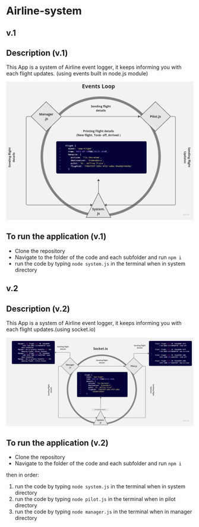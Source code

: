 # Airline-system

## v.1

## Description (v.1)

This App is a system of Airline event logger, it keeps informing you with each flight updates. (using events built in node.js module)

![Uml of the website](./assets/Flight%20system%20UML%20(1).jpg)

## To run the application (v.1)

- Clone the repository
- Navigate to the folder of the code and each subfolder and run `npm i`
- run the code by typing `node system.js` in the terminal when in system directory


## v.2

## Description (v.2)

This App is a system of Airline event logger, it keeps informing you with each flight updates.(using socket.io)

![Uml of the website](./assets/socket.io.jpg)

## To run the application (v.2)

- Clone the repository
- Navigate to the folder of the code and each subfolder and run `npm i`

then in order:

1. run the code by typing `node system.js` in the terminal when in system directory
2. run the code by typing `node pilot.js` in the terminal when in pilot directory
3. run the code by typing `node manager.js` in the terminal when in manager directory